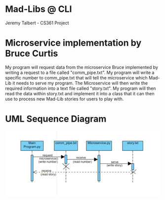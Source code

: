 # Mad-Libs @ CLI
Jeremy Talbert - CS361 Project


# Microservice implementation by Bruce Curtis
My program will request data from the microservice Bruce implemented by writing a request to a 
file called "comm_pipe.txt". My program will write a specific number to comm_pipe.txt that will tell 
the microservice which Mad-Lib it needs to serve my program. 
The Microservice will then write the required information into a text file called "story.txt". My program will then
read the data within story.txt and implement it into a class that it can then use to process new Mad-Lib stories
for users to play with.

# UML Sequence Diagram
![img.png](img.png)